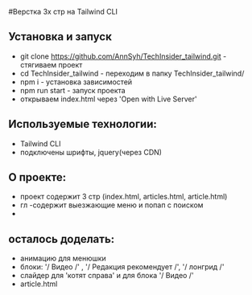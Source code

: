 
#Верстка 3х стр на Tailwind CLI

## Установка и запуск
- git clone https://github.com/AnnSyh/TechInsider_tailwind.git - стягиваем проект
- cd TechInsider_tailwind  - переходим в папку TechInsider_tailwind/
- npm i  - установка зависимостей
- npm run start - запуск проекта
- открываем index.html через 'Open with Live Server'

## Используемые технологии:
- Tailwind CLI
- подключены шрифты, jquery(через CDN)

## О проекте:
- проект содержит 3 стр (index.html, articles.html, article.html)
- гл -содержит выезжающие меню и попап с поиском
- 
## осталось доделать:
- анимацию для менюшки 
- блоки: '/ Видео /' , '/ Редакция рекомендует /', '/  лонгрид /'
- слайдер для 'котят справа' и для блока '/ Видео /' 
- article.html
